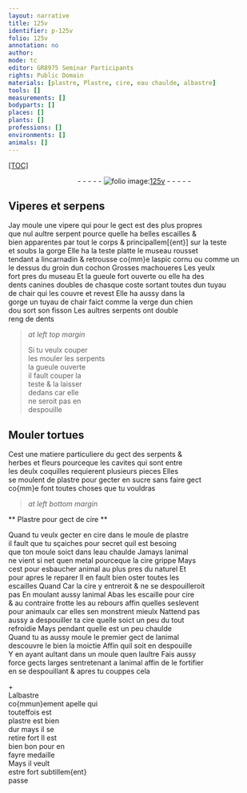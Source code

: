 ```yaml
---
layout: narrative
title: 125v
identifier: p-125v
folio: 125v
annotation: no
author:
mode: tc
editor: GR8975 Seminar Participants
rights: Public Domain
materials: [plastre, Plastre, cire, eau chaulde, albastre]
tools: []
measurements: []
bodyparts: []
places: []
plants: []
professions: []
environments: []
animals: []
---
```


<p><a href="{{site.url}}/{{base.url}}/diplomatic/">[TOC]</a></p><div class="folio" align="center">- - - - - <a href="http://gallica.bnf.fr/ark:/12148/btv1b10500001g/f256.item.r=" target="_blank"><img src="https://cu-mkp.github.io/2017-workshop-edition/assets/photo-icon.png" alt="folio image: " style="display:inline-block; margin-bottom:-3px;"/>125v</a> - - - - - </div>  
  

## Viperes et serpens 

 
 Jay moule une vipere qui pour le gect est des plus propres <br/> que nul aultre serpent pource quelle ha belles escailles & <br/> bien apparentes par tout le corps & principallem[{ent}] sur la teste <br/> et soubs la gorge Elle ha la teste platte le museau rousset <br/> tendant a lincarnadin & retrousse co{mm}e laspic cornu ou comme <span class="del">un</span> <br/> le dessus du groin dun cochon Grosses machoueres Les yeulx <br/> fort pres du museau Et la gueule fort ouverte ou elle <span class="add">ha</span> des <br/> dents canines doubles de chasque coste sortant toutes dun tuyau <br/> de chair qui les couvre et revest Elle ha aussy dans la <br/> gorge un tuyau de chair faict comme la verge dun chien <br/> dou sort son fisson Les aultres serpents ont double <br/> reng de dents 
 
> *at left top margin*
> 
> 
>   Si tu veulx <span class="del">couper</span> <br/> <span class="del">les</span> mouler les serpents <br/> la gueule ouverte <br/> il fault couper la <br/> teste & la laisser <br/> dedans car elle <br/> ne seroit pas en <br/> despouille 
 
 
  

##  Mouler tortues 

 
 Cest une matiere particuliere du gect des serpents & <br/> herbes et fleurs pourceque les cavites qui sont entre <br/> les deulx coquilles requierent plusieurs pieces Elles <br/> se moulent de <span class="m">plastre</span> pour gecter en sucre sans faire gect <br/> co{mm}e font toutes choses que tu vouldras 
 
 
> *at left bottom margin*
> 
> 
>   

**  <span class="m">Plastre</span> pour gect de <span class="m">cire</span>  **

 
 Quand tu veulx gecter en <span class="m">cire</span> dans le moule de <span class="m">plastre</span> <br/> il fault que tu sçaiches pour secret quil est besoing <br/> que ton moule soict dans l<span class="m">eau chaulde</span> Jamays lanimal <br/> ne vient si net quen metal pourceque la <span class="m">cire</span> grippe Mays <br/> cest pour esbaucher animal au plus pres du naturel <span class="del">Et</span> <br/> pour apres le reparer Il en fault bien oster toutes les <br/> escailles <span class="del">Quand</span> <span class="add">Car</span> la cire y entreroit & ne se despouilleroit <br/> pas En moulant aussy lanimal Abas les escaille pour cire <br/> & au contraire frotte les au rebours affin quelles seslevent <br/> pour animaulx car elles sen monstrent mieulx Nattend pas <br/> aussy a despouiller ta <span class="del">cire</span> quelle soict <span class="del">un peu</span> du tout <br/> refroidie Mays pendant quelle est un peu chaulde <br/> Quand tu as aussy moule le premier gect de lanimal <br/> descouvre le bien la moictie Affin quil soit en despouille <br/> Y en ayant aultant dans un moule quen laultre Fais aussy <br/> force gects larges sentretenant a lanimal affin de le fortifier <br/> en se despouillant & apres tu couppes cela 
  
 \+ <br/> L<span class="m">albastre</span> <br/> co{mmun}ement apelle qui <br/> touteffois est <br/> <span class="m">plastre</span> est bien <br/> dur mays il se <br/> retire fort Il est <br/> bien bon pour en <br/> fayre medaille <br/> Mays il veult <br/> estre fort subtillem{ent} <br/> passe 
 
